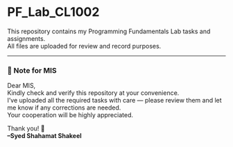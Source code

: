 # PF_Lab_CL1002

This repository contains my Programming Fundamentals Lab tasks and assignments.  
All files are uploaded for review and record purposes.

---

### 📝 Note for MIS

Dear MIS,  
Kindly check and verify this repository at your convenience.  
I’ve uploaded all the required tasks with care — please review them and let me know if any corrections are needed.  
Your cooperation will be highly appreciated.  

Thank you! 🙏  
**–Syed Shahamat Shakeel**
